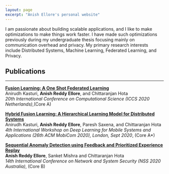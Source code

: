 ```yaml
---
layout: page
excerpt: "Anish Ellore's personal website"
---
```


I am passionate about building scalable applications, and I like to make optimizations to make things work faster. I have made such optimizations previously during my undergraduate thesis focusing mainly on communication overhead and privacy. My primary research interests include Distributed Systems, Machine Learning, Federated Learning, and Privacy.
## Publications
----

[**Fusion Learning: A One Shot Federated Learning**](https://link.springer.com/chapter/10.1007/978-3-030-50420-5_31)
<br />
Anirudh Kasturi, **Anish Reddy Ellore**, and Chittaranjan Hota
<br />
_20th International Conference on Computational Science (ICCS 2020 Netherlands)_,(Core A)
<br />

[**Hybrid Fusion Learning: A Hierarchical Learning Model for Distributed Systems**](https://dl.acm.org/doi/10.1145/3410338.3412339)
<br />
Anirudh Kasturi, **Anish Reddy Ellore**, Paresh Saxena, and Chittaranjan Hota
<br />
_4th International Workshop on Deep Learning for Mobile Systems and Applications (26th ACM MobiCom 2020), London, Sept 2020_, (Core A*)

[**Sequential Anomaly Detection using Feedback and Prioritized Experience Replay**](https://link.springer.com/chapter/10.1007/978-3-030-65745-1_14)
<br />
**Anish Reddy Ellore**, Sanket Mishra and Chittaranjan Hota
<br />
_14th International Conference on Network and System Security (NSS 2020 Australia)_, (Core B)

